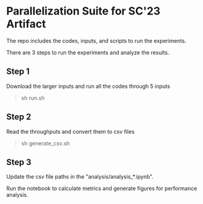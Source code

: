 # Parallelization Suite for SC'23 Artifact

The repo includes the codes, inputs, and scripts to run the experiments. 

There are 3 steps to run the experiments and analyze the results.

## Step 1
Download the larger inputs and run all the codes through 5 inputs
> sh run.sh

## Step 2
Read the throughputs and convert them to csv files
> sh generate_csv.sh

## Step 3
Update the csv file paths in the "analysis/analysis_*.ipynb".

Run the notebook to calculate metrics and generate figures for performance analysis.
